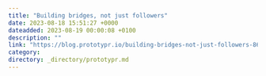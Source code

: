 ```yaml
---
title: "Building bridges, not just followers"
date: 2023-08-18 15:51:27 +0000
dateadded: 2023-08-19 00:00:08 +0100
description: ""
link: "https://blog.prototypr.io/building-bridges-not-just-followers-86a6f3c91c41?source=rss----eb297ea1161a---4"
category:
directory: _directory/prototypr.md
---
```

